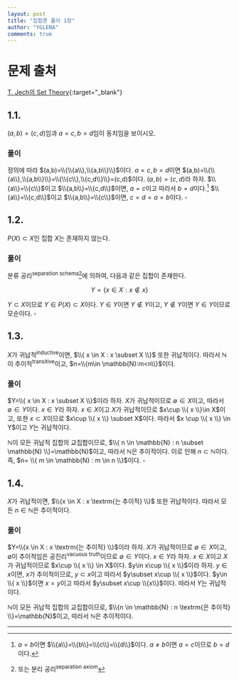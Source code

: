 ```yaml
---
layout: post
title: "집합론 풀이 1장"
author: "YGLENA"
comments: true
---
```

# 문제 출처
[T. Jech의 Set Theory](https://dio.org/10.1007/3-540-44761-X){:target="_blank"}
## 1.1.
$(a,b)=(c,d)$임과 $a=c,b=d$임이 동치임을 보이시오.
### 풀이
정의에 따라 $(a,b)=\\{\\{a\\},\\{a,b\\}\\}$이다. $a=c, b=d$이면 $(a,b)=\\{\\{a\\},\\{a,b\\}\\}=\\{\\{c\\},\\{c,d\\}\\}=(c,d)$이다. $(a,b)=(c,d)$라 하자. $\\{a\\}=\\{c\\}$이고 $\\{a,b\\}=\\{c,d\\}$이면, $a=c$이고 따라서 $b=d$이다.[^1] $\\{a\\}=\\{c,d\\}$이고 $\\{a,b\\}=\\{c\\}$이면, $c=d=a=b$이다. $\square$

[^1]: $a=b$이면 $\\{a\\}=\\{b\\}=\\{c\\}=\\{d\\}$이다. $a\neq b$이면 $a=c$이므로 $b=d$이다.

## 1.2.
$P(X)\subset X$인 집합 $X$는 존재하지 않는다.
### 풀이
분류 공리<sup>separation schema</sup>[^2]에 의하여, 다음과 같은 집합이 존재한다.

$$
Y=\{x\in X:x\notin x\}
$$

$Y\subset X$이므로 $Y\in P(X)\subset X$이다. $Y\in Y$이면 $Y\notin Y$이고, $Y\notin Y$이면 $Y\in Y$이므로 모순이다. $\square$

[^2]: 또는 분리 공리<sup>separation axiom</sup>

## 1.3.
$X$가 귀납적<sup>inductive</sup>이면, $\\{ x \in X : x \subset X \\}$ 또한 귀납적이다. 따라서 $\mathbb{N}$이 추이적<sup>transitive</sup>이고, $n=\\{m\in \mathbb{N}:m<n\\}$이다.
### 풀이
$Y=\\{ x \in X : x \subset X \\}$이라 하자. $X$가 귀납적이므로 $\emptyset\in X$이고, 따라서 $\emptyset\in Y$이다. $x\in Y$라 하자. $x\in X$이고 $X$가 귀납적이므로 $x\cup \\{ x \\}\in X$이고, 또한 $x\subset X$이므로 $x\cup \\{ x \\} \subset X$이다. 따라서 $x \cup \\{ x \\} \in Y$이고 $Y$는 귀납적이다.

$\mathbb{N}$이 모든 귀납적 집합의 교집합이므로, $\\{ n \in \mathbb{N} : n \subset \mathbb{N} \\}=\mathbb{N}$이고, 따라서 $\mathbb{N}$은 추이적이다. 이로 인해 $n\subset \mathbb{N}$이다. 즉, $n= \\{ m \in \mathbb{N} : m \in n \\}$이다. $\square$

## 1.4.
$X$가 귀납적이면, $\\{x \in X : x \textrm{는 추이적} \\}$ 또한 귀납적이다. 따라서 모든 $n\in \mathbb{N}$은 추이적이다.
### 풀이
$Y=\\{x \in X : x \textrm{는 추이적} \\}$이라 하자. $X$가 귀납적이므로 $\emptyset\in X$이고, $\emptyset$이 추이적임은 공진리<sup>vacuous truth</sup>이므로 $\emptyset\in Y$이다. $x\in Y$라 하자. $x\in X$이고 $X$가 귀납적이므로 $x\cup \\{ x \\} \in X$이다. $y\in x\cup \\{ x \\}$이라 하자. $y\in x$이면, $x$가 추이적이므로, $y\subset x$이고 따라서 $y\subset x\cup \\{ x \\}$이다. $y\in \\{ x \\}$이면 $x=y$이고 따라서 $y\subset x\cup \\{x\\}$이다. 따라서 $Y$는 귀납적이다.

$\mathbb{N}$이 모든 귀납적 집합의 교집합이므로, $\\{n \in \mathbb{N} : n \textrm{은 추이적} \\}=\mathbb{N}$이고, 따라서 $\mathbb{N}$은 추이적이다.

---
